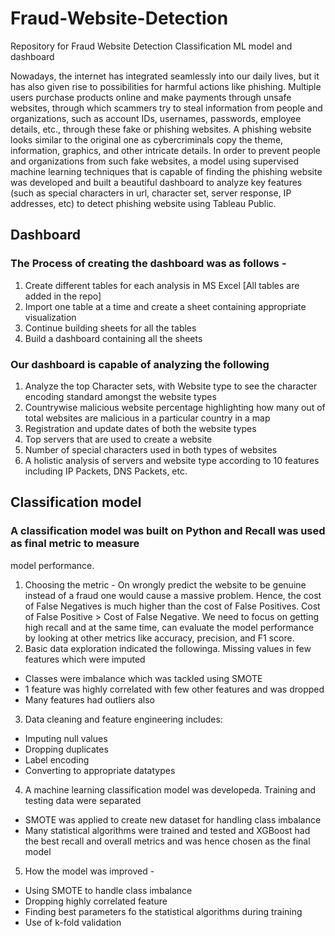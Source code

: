 # Fraud-Website-Detection
Repository for Fraud Website Detection Classification ML model and dashboard


Nowadays, the internet has integrated seamlessly into our daily lives, but it has also
given rise to possibilities for harmful actions like phishing. Multiple users purchase
products online and make payments through unsafe websites, through which scammers
try to steal information from people and organizations, such as account IDs, usernames,
passwords, employee details, etc., through these fake or phishing websites. A phishing
website looks similar to the original one as cybercriminals copy the theme, information,
graphics, and other intricate details.
In order to prevent people and organizations from such fake websites, a model using supervised
machine learning techniques that is capable of finding the phishing website was developed and
built a beautiful dashboard to analyze key features (such as special characters in url, character
set, server response, IP addresses, etc) to detect phishing website using Tableau Public.


## Dashboard
### The Process of creating the dashboard was as follows -
1. Create different tables for each analysis in MS Excel [All tables are added in the repo]
2. Import one table at a time and create a sheet containing appropriate visualization
3. Continue building sheets for all the tables
4. Build a dashboard containing all the sheets

### Our dashboard is capable of analyzing the following
1. Analyze the top Character sets, with Website type to see the character encoding
standard amongst the website types
2. Countrywise malicious website percentage highlighting how many out of total websites
are malicious in a particular country in a map
3. Registration and update dates of both the website types
4. Top servers that are used to create a website
5. Number of special characters used in both types of websites
6. A holistic analysis of servers and website type according to 10 features including IP
Packets, DNS Packets, etc.



## Classification model
### A classification model was built on Python and Recall was used as final metric to measure
model performance.
1. Choosing the metric - On wrongly predict the website to be genuine instead of a fraud
one would cause a massive problem. Hence, the cost of False Negatives is much higher
than the cost of False Positives. Cost of False Positive > Cost of False Negative. We
need to focus on getting high recall and at the same time, can evaluate the model
performance by looking at other metrics like accuracy, precision, and F1 score.
2. Basic data exploration indicated the followinga.
Missing values in few features which were imputed
- Classes were imbalance which was tackled using SMOTE
- 1 feature was highly correlated with few other features and was dropped
- Many features had outliers also
3. Data cleaning and feature engineering includes:
- Imputing null values
- Dropping duplicates
- Label encoding
- Converting to appropriate datatypes
4. A machine learning classification model was developeda.
Training and testing data were separated
- SMOTE was applied to create new dataset for handling class imbalance
- Many statistical algorithms were trained and tested and XGBoost had the best
recall and overall metrics and was hence chosen as the final model
5. How the model was improved -
- Using SMOTE to handle class imbalance
- Dropping highly correlated feature
- Finding best parameters fo the statistical algorithms during training
- Use of k-fold validation
